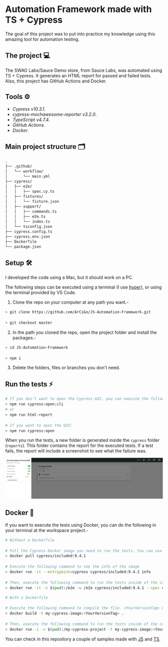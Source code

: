 # Automation Framework made with TS + Cypress

The goal of this project was to put into practice my knowledge using this amazing tool for automation testing.

## The project 💻

The SWAG Labs/Sauce Demo store, from Sauce Labs, was automated using TS + Cypress. It generates an HTML report for passed and failed tests. Also, this project has GitHub Actions and Docker. 

## Tools ⚙️

* *Cypress v10.3.1*.
* *cypress-mochawesome-reporter v3.2.0*.
* *TypeScript v4.7.4*.
* *GitHub Actions*.
* *Docker*.

## Main project structure 🗂️

```
.
├── .github/
│   └── workflow/
│       └── main.yml
├── cypress/
│   ├── e2e/
│   │   ├── spec.cy.ts
│   ├── fixtures/
│   │   └── fixture.json
│   ├── support/
│   │   ├── commands.ts
│   │   ├── e2e.ts
│   │   └── index.ts
│   └── tsconfig.json
├── cypress.config.ts
├── cypress.env.json
├── Dockerfile
└── package.json
```

## Setup 🛠️

I developed the code using a Mac, but it should work on a PC.

The following steps can be executed using a terminal (I use [hyper](https://hyper.is/)), or using the terminal provided by VS Code.

1. Clone the repo on your computer at any path you want.-

```bash
> git clone https://github.com/ArCiGo/JS-Automation-Framework.git

> git checkout master
```

2. In the path you cloned the repo, open the project folder and install the packages.-
```bash
> cd JS-Automation-Framework

> npm i
```

3. Delete the folders, files or branches you don't need.

## Run the tests ⚡
```bash
# If you don't want to open the Cypress GUI, you can execute the following commands:
> npm run cypress:open:cli
# or
> npm run html-report

# If you want to open the GUI:
> npm run cypress:open
```

When you run the tests, a new folder is generated inside the `cypress` folder (`reports`). This folder contains the report for the executed tests. If a test fails, the report will include a screenshot to see what the failure was.

![UI Report Sample 1](./Image01.png)

## Docker 🐋

If you want to execute the tests using Docker, you can do the following in your terminal at the workspace project.-

```bash
# Without a Dockerfile

# Pull the Cypress Docker image you need to run the tests. You can use the latest one
> docker pull cypress/included:9.4.1

# Execute the following command to see the info of the image
> docker run -it --entrypoint=cypress cypress/included:9.4.1 info

# Then, execute the following command to run the tests inside of the container
> docker run -it -v $(pwd):/e2e -w /e2e cypress/included:9.4.1 --spec cypress/e2e --browser electron
```

```bash
# With a Dockerfile

# Execute the following command to compile the file. <YourVersionTag> may be any value you want
> docker build -t my-cypress-image:<YourVersionTag> .

# Then, execute the following command to run the tests inside of the container
> docker run -i -v $(pwd):/my-cypress-project -t my-cypress-image:<YourVersionTag> --spec cypress/e2e
```

You can check in this repository a couple of samples made with [JS](https://github.com/ArCiGo/JS-Automation-Framework/tree/AutomationFrameworkSample_JS) and [TS](https://github.com/ArCiGo/JS-Automation-Framework/tree/AutomationFrameworkSample_TS).